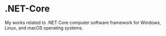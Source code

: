 # .NET-Core
My works related to .NET Core computer software framework for Windows, Linux, and macOS operating systems.
